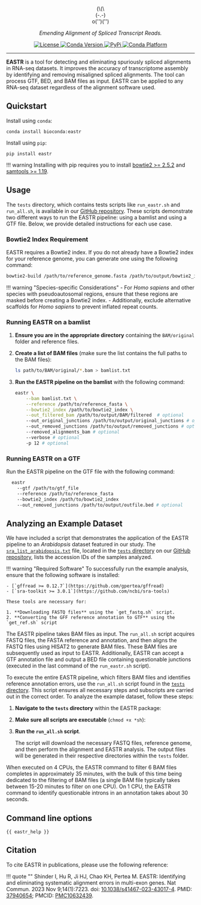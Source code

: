 <style>
  .md-typeset h1,
  .md-content__button {
    display: none;
  }
</style>

<p align="center">
(\(\<br>
(-.-)<br>
o('')('')<br>
</p>


<p align="center">
<em>Emending Alignment of Spliced Transcript Reads.</em>
</p>

<p align="center">
<a href="https://github.com/ishinder/EASTR/blob/main/LICENSE" target="_blank">
    <img src="https://img.shields.io/conda/l/bioconda/eastr" alt="License">
</a>
<a href="https://anaconda.org/bioconda/eastr" target="_blank">
    <img src="https://img.shields.io/conda/v/bioconda/eastr" alt="Conda Version">
</a>
<a href="https://pypi.org/project/eastr" target="_blank">
    <img src="https://img.shields.io/pypi/v/eastr" alt="PyPi">
</a>
<a href="https://anaconda.org/bioconda/eastr/files" target="_blank">
    <img src="https://img.shields.io/conda/pn/bioconda/eastr" alt="Conda Platform">
</a>
</p>


---



**EASTR** is a tool for detecting and eliminating spuriously spliced alignments in
RNA-seq datasets. It improves the accuracy of transcriptome assembly by
identifying and removing misaligned spliced alignments. The tool can process
GTF, BED, and BAM files as input. EASTR can be applied to any RNA-seq dataset
regardless of the alignment software used.

## Quickstart

Install using `conda`:

```shell
conda install bioconda:eastr
```

Install using `pip`:

```shell
pip install eastr
```

!!! warning
    Installing with pip requires you to install
    [bowtie2 >= 2.5.2](https://github.com/BenLangmead/bowtie2)
    and [samtools >= 1.19](https://github.com/samtools/samtools).


## Usage

The `tests` directory, which contains tests scripts like `run_eastr.sh` and `run_all.sh`, is available in our [GitHub repository](https://github.com/ishinder/EASTR). These scripts demonstrate two different ways to run the EASTR pipeline: using a bamlist and using a GTF file. Below, we provide detailed instructions for each use case.

### Bowtie2 Index Requirement

EASTR requires a Bowtie2 index. If you do not already have a Bowtie2 index for your reference genome, you can generate one using the following command:

```bash
bowtie2-build /path/to/reference_genome.fasta /path/to/output/bowtie2_index
```

!!! warning "Species-specific Considerations"
    - For _Homo sapiens_ and other species with pseudoautosomal regions, ensure that these regions are masked before creating a Bowtie2 index.
    - Additionally, exclude alternative scaffolds for _Homo sapiens_ to prevent inflated repeat counts.



### Running EASTR on a bamlist

1. **Ensure you are in the appropriate directory** containing the `BAM/original` folder and reference files.
2. **Create a list of BAM files** (make sure the list contains the full paths to the BAM files):

    ```bash
    ls path/to/BAM/original/*.bam > bamlist.txt
    ```

3. **Run the EASTR pipeline on the bamlist** with the following command:

    ```bash
    eastr \
        --bam bamlist.txt \
        --reference /path/to/reference_fasta \
        --bowtie2_index /path/to/bowtie2_index \
        --out_filtered_bam /path/to/output/BAM/filtered  # optional
        --out_original_junctions /path/to/output/original_junctions # optional
        --out_removed_junctions /path/to/output/removed_junctions # optional
        --removed_alignments_bam # optional
        --verbose # optional
        -p 12 # optional
    ```

### Running EASTR on a GTF

Run the EASTR pipeline on the GTF file with the following command:

```bash
  eastr
    --gtf /path/to/gtf_file
    --reference /path/to/reference_fasta
    --bowtie2_index /path/to/bowtie2_index
    --out_removed_junctions /path/to/output/outfile.bed # optional
```

## Analyzing an Example Dataset

We have included a script that demonstrates the application of the EASTR
pipeline to an _Arabidopsis_ dataset featured in our study. The
[`sra_list_arabidopsis.txt`](https://github.com/ishinder/eastr/blob/main/tests/sra_list_arabidopsis.txt) file, located in the [`tests` directory](https://github.com/ishinder/eastr/tree/main/tests) on our [GitHub repository](https://github.com/ishinder/eastr), lists the
accession IDs of the samples analyzed.

!!! warning "Required Software"
    To successfully run the example analysis, ensure that the following software is installed:

    - [`gffread >= 0.12.7`](https://github.com/gpertea/gffread)
    - [`sra-toolkit >= 3.0.1`](https://github.com/ncbi/sra-tools)

    These tools are necessary for:

    1. **Downloading FASTQ files** using the `get_fastq.sh` script.
    2. **Converting the GFF reference annotation to GTF** using the `get_ref.sh` script

The EASTR pipeline takes BAM files as input. The `run_all.sh` script acquires
FASTQ files, the FASTA reference and annotation, and then aligns the FASTQ files
using HISAT2 to generate BAM files. These BAM files are subsequently used as
input to EASTR. Additionally, EASTR can accept a GTF annotation file and output
a BED file containing questionable junctions (executed in the last command of
the `run_eastr.sh` script).

To execute the entire EASTR pipeline, which filters BAM files and identifies
reference annotation errors, use the `run_all.sh` script found in the [`tests`
directory](https://github.com/ishinder/eastr/tree/main/tests). This script ensures
all necessary steps and subscripts are carried out in the correct order. To analyze
the example dataset, follow these steps:

1. **Navigate to the `tests` directory** within the EASTR package:
2. **Make sure all scripts are executable** (`chmod +x *sh`):
3. **Run the `run_all.sh` script**.

    The script will download the necessary FASTQ files, reference genome, and then
    perform the alignment and EASTR analysis. The output files will be generated in
    their respective directories within the `tests` folder.

When executed on 4 CPUs, the EASTR command to filter 6 BAM files completes in
approximately 35 minutes, with the bulk of this time being dedicated to the
filtering of BAM files (a single BAM file typically takes between 15-20 minutes
to filter on one CPU). On 1 CPU, the EASTR command to identify questionable
introns in an annotation takes about 30 seconds.

## Command line options

```text
{{ eastr_help }}
```

## Citation

To cite EASTR in publications, please use the following reference:

!!! quote ""
    Shinder I, Hu R, Ji HJ, Chao KH, Pertea M. EASTR: Identifying and eliminating
    systematic alignment errors in multi-exon genes. Nat Commun. 2023 Nov
    9;14(1):7223. doi:
    [10.1038/s41467-023-43017-4](https://doi.org/10.1038/s41467-023-43017-4). PMID:
    [37940654](https://pubmed.ncbi.nlm.nih.gov/37940654/); PMCID:
    [PMC10632439](https://www.ncbi.nlm.nih.gov/pmc/articles/PMC10632439/).
